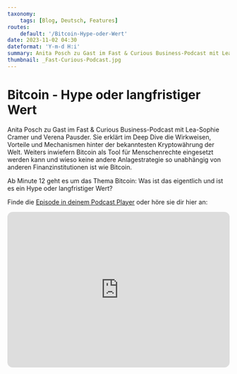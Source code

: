```yaml
---
taxonomy:
    tags: [Blog, Deutsch, Features]
routes:
    default: '/Bitcoin-Hype-oder-Wert'
date: 2023-11-02 04:30
dateformat: 'Y-m-d H:i'
summary: Anita Posch zu Gast im Fast & Curious Business-Podcast mit Lea-Sophie Cramer und Verena Pausder. Sie erklärt im Deep Dive die Wirkweisen, Vorteile und Mechanismen hinter der bekanntesten Kryptowährung der Welt.
thumbnail: _Fast-Curious-Podcast.jpg
---
```


# Bitcoin - Hype oder langfristiger Wert

Anita Posch zu Gast im Fast & Curious Business-Podcast mit Lea-Sophie Cramer und Verena Pausder. Sie erklärt im Deep Dive die Wirkweisen, Vorteile und Mechanismen hinter der bekanntesten Kryptowährung der Welt. Weiters inwiefern Bitcoin als Tool für Menschenrechte eingesetzt werden kann und wieso keine andere Anlagestrategie so unabhängig von anderen Finanzinstitutionen ist wie Bitcoin.

Ab Minute 12 geht es um das Thema Bitcoin: Was ist das eigentlich und ist es ein Hype oder langfristiger Wert?

Finde die [Episode in deinem Podcast Player](https://lnk.to/fastandcurious) oder höre sie dir hier an:

<iframe style="border-radius:12px" src="https://open.spotify.com/embed/episode/7pvTLGrSBTyNGujaUaZAXK?utm_source=generator&theme=0" width="100%" height="352" frameBorder="0" allowfullscreen="" allow="autoplay; clipboard-write; encrypted-media; fullscreen; picture-in-picture" loading="lazy"></iframe>

